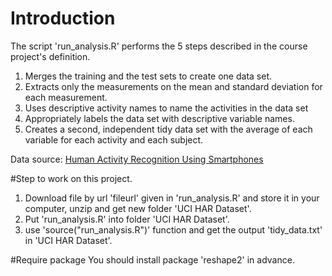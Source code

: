 
# Introduction
The script 'run_analysis.R' performs the 5 steps described in the course project's definition.

1. Merges the training and the test sets to create one data set.
2. Extracts only the measurements on the mean and standard deviation for each measurement. 
3. Uses descriptive activity names to name the activities in the data set
4. Appropriately labels the data set with descriptive variable names.
5. Creates a second, independent tidy data set with the average of each variable for each activity and each subject.

Data source: [Human Activity Recognition Using Smartphones](http://archive.ics.uci.edu/ml/datasets/Human+Activity+Recognition+Using+Smartphones)

#Step to work on this project.
1. Download file by url 'fileurl' given in 'run_analysis.R' and store it in your computer, unzip and get new folder 'UCI HAR Dataset'.
2. Put 'run_analysis.R' into folder 'UCI HAR Dataset'.
3. use 'source("run_analysis.R")' function and get the output 'tidy_data.txt' in 'UCI HAR Dataset'.

#Require package
You should install package 'reshape2' in advance.
